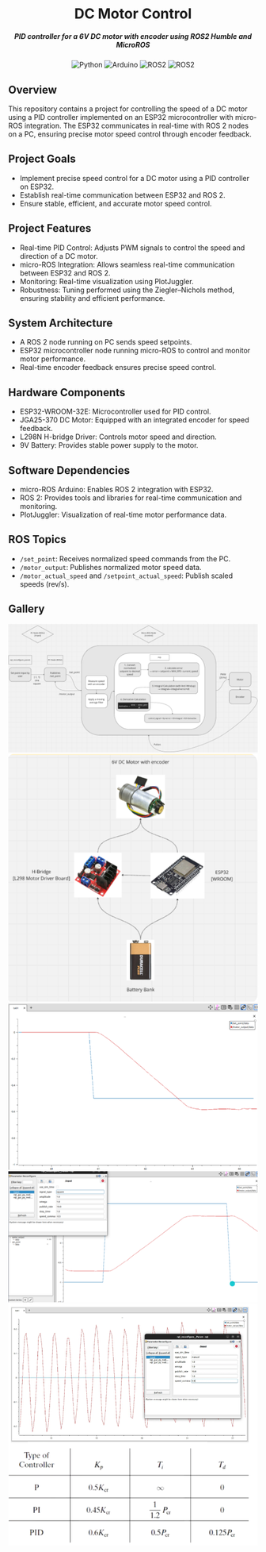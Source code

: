 <div align="center">

# DC Motor Control

##### PID controller for a 6V DC motor with encoder using ROS2 Humble and MicroROS 

![Python](https://img.shields.io/badge/python-3670A0?style=for-the-badge&logo=python&logoColor=ffdd54)
![Arduino](https://img.shields.io/badge/-Arduino-00979D?style=for-the-badge&logo=Arduino&logoColor=white)
![ROS2](https://img.shields.io/badge/ROS2_Humble-black?style=for-the-badge&logo=ROS)
![ROS2](https://img.shields.io/badge/Micro_ROS-gray?style=for-the-badge&logo=micro-ROS)

</div>


## Overview

This repository contains a project for controlling the speed of a DC motor using a PID controller implemented on an ESP32 microcontroller with micro-ROS integration. The ESP32 communicates in real-time with ROS 2 nodes on a PC, ensuring precise motor speed control through encoder feedback.

## Project Goals

- Implement precise speed control for a DC motor using a PID controller on ESP32.
- Establish real-time communication between ESP32 and ROS 2.
- Ensure stable, efficient, and accurate motor speed control.


## Project Features

- Real-time PID Control: Adjusts PWM signals to control the speed and direction of a DC motor.
- micro-ROS Integration: Allows seamless real-time communication between ESP32 and ROS 2.
- Monitoring: Real-time visualization using PlotJuggler.
- Robustness: Tuning performed using the Ziegler–Nichols method, ensuring stability and efficient performance.


## System Architecture

- A ROS 2 node running on PC sends speed setpoints.
- ESP32 microcontroller node running micro-ROS to control and monitor motor performance.
- Real-time encoder feedback ensures precise speed control.


## Hardware Components

- ESP32-WROOM-32E: Microcontroller used for PID control.
- JGA25-370 DC Motor: Equipped with an integrated encoder for speed feedback.
- L298N H-bridge Driver: Controls motor speed and direction.
- 9V Battery: Provides stable power supply to the motor.


## Software Dependencies

- micro-ROS Arduino: Enables ROS 2 integration with ESP32.
- ROS 2: Provides tools and libraries for real-time communication and monitoring.
- PlotJuggler: Visualization of real-time motor performance data.


## ROS Topics


- `/set_point`: Receives normalized speed commands from the PC.
- `/motor_output`: Publishes normalized motor speed data.
- `/motor_actual_speed` and `/setpoint_actual_speed`: Publish scaled speeds (rev/s).

## Gallery

![communication](Gallery/communication.png)
![connectiondiagram](Gallery/connectiondiagram.png)
![reference](Gallery/reference.png)
![reference2](Gallery/reference2.png)
![tuning](Gallery/tuning.png)
